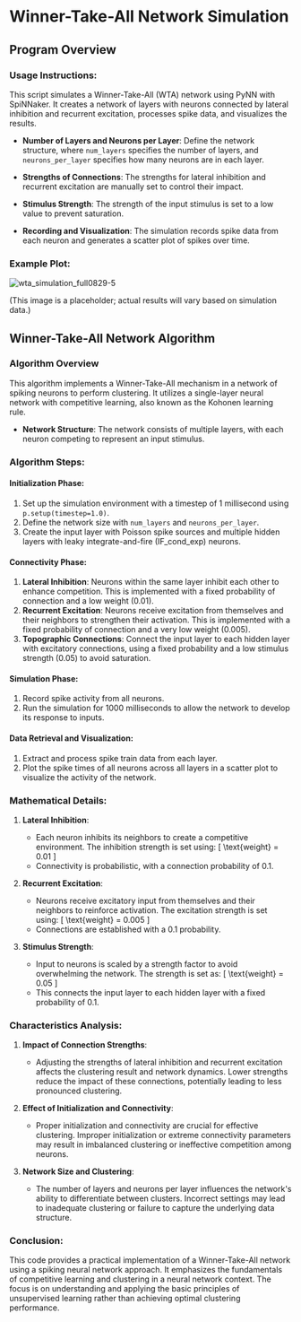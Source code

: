 # Winner-Take-All Network Simulation

## Program Overview

### Usage Instructions:
This script simulates a Winner-Take-All (WTA) network using PyNN with SpiNNaker. It creates a network of layers with neurons connected by lateral inhibition and recurrent excitation, processes spike data, and visualizes the results.

- **Number of Layers and Neurons per Layer**: Define the network structure, where `num_layers` specifies the number of layers, and `neurons_per_layer` specifies how many neurons are in each layer.

- **Strengths of Connections**: The strengths for lateral inhibition and recurrent excitation are manually set to control their impact.

- **Stimulus Strength**: The strength of the input stimulus is set to a low value to prevent saturation.

- **Recording and Visualization**: The simulation records spike data from each neuron and generates a scatter plot of spikes over time.

### Example Plot:
![wta_simulation_full0829-5](https://github.com/user-attachments/assets/6ef1d8b3-bac3-4daa-af76-1ac4efd428c0)

(This image is a placeholder; actual results will vary based on simulation data.)

## Winner-Take-All Network Algorithm

### Algorithm Overview
This algorithm implements a Winner-Take-All mechanism in a network of spiking neurons to perform clustering. It utilizes a single-layer neural network with competitive learning, also known as the Kohonen learning rule.

- **Network Structure**: The network consists of multiple layers, with each neuron competing to represent an input stimulus.

### Algorithm Steps:

#### Initialization Phase:
1. Set up the simulation environment with a timestep of 1 millisecond using `p.setup(timestep=1.0)`.
2. Define the network size with `num_layers` and `neurons_per_layer`.
3. Create the input layer with Poisson spike sources and multiple hidden layers with leaky integrate-and-fire (IF_cond_exp) neurons.

#### Connectivity Phase:
1. **Lateral Inhibition**: Neurons within the same layer inhibit each other to enhance competition. This is implemented with a fixed probability of connection and a low weight (0.01).
2. **Recurrent Excitation**: Neurons receive excitation from themselves and their neighbors to strengthen their activation. This is implemented with a fixed probability of connection and a very low weight (0.005).
3. **Topographic Connections**: Connect the input layer to each hidden layer with excitatory connections, using a fixed probability and a low stimulus strength (0.05) to avoid saturation.

#### Simulation Phase:
1. Record spike activity from all neurons.
2. Run the simulation for 1000 milliseconds to allow the network to develop its response to inputs.

#### Data Retrieval and Visualization:
1. Extract and process spike train data from each layer.
2. Plot the spike times of all neurons across all layers in a scatter plot to visualize the activity of the network.

### Mathematical Details:
1. **Lateral Inhibition**:
   - Each neuron inhibits its neighbors to create a competitive environment. The inhibition strength is set using:
     \[
     \text{weight} = 0.01
     \]
   - Connectivity is probabilistic, with a connection probability of 0.1.

2. **Recurrent Excitation**:
   - Neurons receive excitatory input from themselves and their neighbors to reinforce activation. The excitation strength is set using:
     \[
     \text{weight} = 0.005
     \]
   - Connections are established with a 0.1 probability.

3. **Stimulus Strength**:
   - Input to neurons is scaled by a strength factor to avoid overwhelming the network. The strength is set as:
     \[
     \text{weight} = 0.05
     \]
   - This connects the input layer to each hidden layer with a fixed probability of 0.1.

### Characteristics Analysis:
1. **Impact of Connection Strengths**:
   - Adjusting the strengths of lateral inhibition and recurrent excitation affects the clustering result and network dynamics. Lower strengths reduce the impact of these connections, potentially leading to less pronounced clustering.

2. **Effect of Initialization and Connectivity**:
   - Proper initialization and connectivity are crucial for effective clustering. Improper initialization or extreme connectivity parameters may result in imbalanced clustering or ineffective competition among neurons.

3. **Network Size and Clustering**:
   - The number of layers and neurons per layer influences the network's ability to differentiate between clusters. Incorrect settings may lead to inadequate clustering or failure to capture the underlying data structure.

### Conclusion:
This code provides a practical implementation of a Winner-Take-All network using a spiking neural network approach. It emphasizes the fundamentals of competitive learning and clustering in a neural network context. The focus is on understanding and applying the basic principles of unsupervised learning rather than achieving optimal clustering performance.
